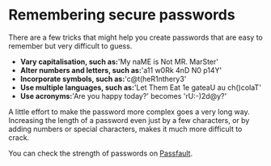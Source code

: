 [Title]: # (Mémoriser des mots de passe sécurisés)
[Order]: # (7)

# Remembering secure passwords

There are a few tricks that might help you create passwords that are easy to remember but very difficult to guess.

*   **Vary capitalisation, such as:**'My naME is Not MR. MarSter'
*   **Alter numbers and letters, such as:**'a11 w0Rk 4nD N0 p14Y'
*   **Incorporate symbols, such as:**'c@t(heR1nthery3'
*   **Use multiple languages, such as:**'Let Them Eat 1e gateaU au ch()colaT'
*   **Use acronyms:**'Are you happy today?' becomes 'rU:-)2d@y?'

A little effort to make the password more complex goes a very long way. Increasing the length of a password even just by a few characters, or by adding numbers or special characters, makes it much more difficult to crack.

You can check the strength of passwords on [Passfault](https://passfault.appspot.com/password_strength.html).